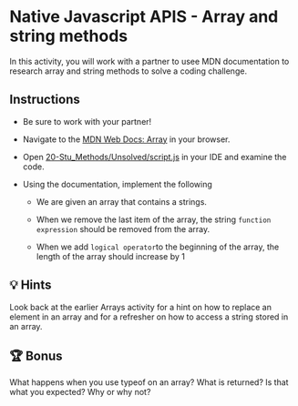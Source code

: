 # Native Javascript APIS - Array and string methods

In this activity, you will work with a partner to usee MDN documentation to research array and string methods to solve a coding challenge. 

## Instructions

* Be sure to work with your partner!

* Navigate to the [MDN Web Docs: Array](https://developer.mozilla.org/en-US/docs/Web/JavaScript/Reference/Global_Objects/Array#Instance_methods) in your browser.

* Open [20-Stu_Methods/Unsolved/script.js]() in your IDE and examine the code.

* Using the documentation, implement the following

  * We are given an array that contains a strings. 

  * When we remove the last item of the array, the string `function expression` should be removed from the array.

  * When we add `logical operator`to the beginning of the array, the length of the array should increase by 1 


## 💡 Hints

Look back at the earlier Arrays activity for a hint on how to replace an element in an array and for a refresher on how to access a string stored in an array.

## 🏆 Bonus

What happens when you use typeof on an array? What is returned? Is that what you expected? Why or why not? 
